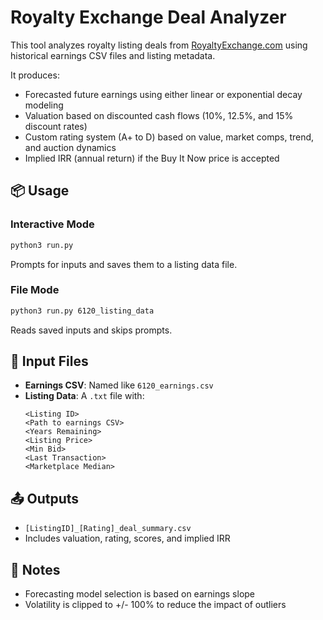 
# Royalty Exchange Deal Analyzer

This tool analyzes royalty listing deals from [RoyaltyExchange.com](https://royaltyexchange.com) using historical earnings CSV files and listing metadata.

It produces:
- Forecasted future earnings using either linear or exponential decay modeling
- Valuation based on discounted cash flows (10%, 12.5%, and 15% discount rates)
- Custom rating system (A+ to D) based on value, market comps, trend, and auction dynamics
- Implied IRR (annual return) if the Buy It Now price is accepted

## 📦 Usage

### Interactive Mode
```bash
python3 run.py
```

Prompts for inputs and saves them to a listing data file.

### File Mode
```bash
python3 run.py 6120_listing_data
```

Reads saved inputs and skips prompts.

## 📂 Input Files

- **Earnings CSV**: Named like `6120_earnings.csv`
- **Listing Data**: A `.txt` file with:
  ```
  <Listing ID>
  <Path to earnings CSV>
  <Years Remaining>
  <Listing Price>
  <Min Bid>
  <Last Transaction>
  <Marketplace Median>
  ```

## 📤 Outputs

- `[ListingID]_[Rating]_deal_summary.csv`
- Includes valuation, rating, scores, and implied IRR

## 🧠 Notes

- Forecasting model selection is based on earnings slope
- Volatility is clipped to +/- 100% to reduce the impact of outliers
